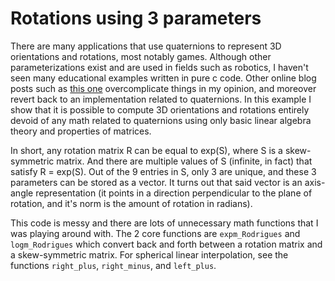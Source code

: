 # Rotations using 3 parameters

There are many applications that use quaternions to represent 3D orientations and rotations, most notably games.
Although other parameterizations exist and are used in fields such as robotics, I haven't seen many educational examples written in pure c code.
Other online blog posts such as [this one](http://marctenbosch.com/quaternions/) overcomplicate things in my opinion, and moreover revert back to an implementation related to quaternions.
In this example I show that it is possible to compute 3D orientations and rotations entirely devoid of any math related to quaternions using only basic linear algebra theory and properties of matrices.

In short, any rotation matrix R can be equal to exp(S), where S is a skew-symmetric matrix.
And there are multiple values of S (infinite, in fact) that satisfy R = exp(S).
Out of the 9 entries in S, only 3 are unique, and these 3 parameters can be stored as a vector.
It turns out that said vector is an axis-angle representation (it points in a direction perpendicular to the plane of rotation, and it's norm is the amount of rotation in radians).

This code is messy and there are lots of unnecessary math functions that I was playing around with.
The 2 core functions are `expm_Rodrigues` and `logm_Rodrigues` which convert back and forth between a rotation matrix and a skew-symmetric matrix.
For spherical linear interpolation, see the functions `right_plus`, `right_minus`, and `left_plus`.


